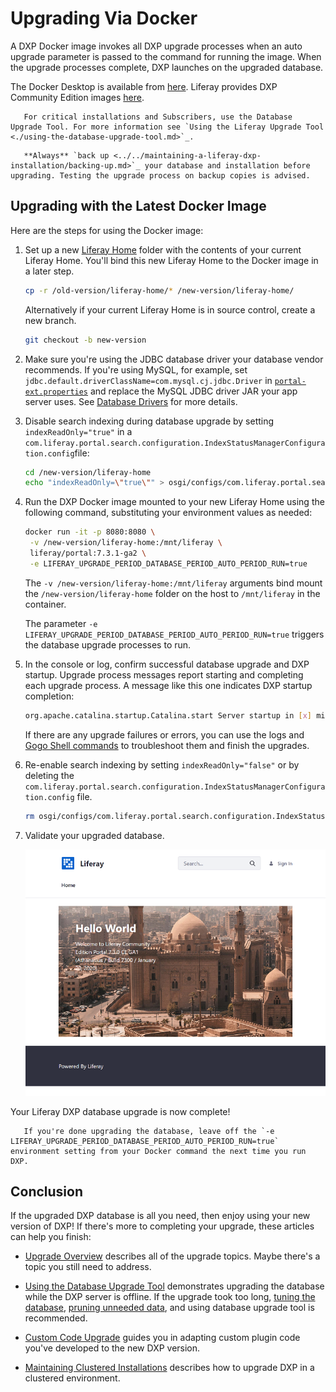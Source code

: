 # Upgrading Via Docker

A DXP Docker image invokes all DXP upgrade processes when an auto upgrade parameter is passed to the command for running the image. When the upgrade processes complete, DXP launches on the upgraded database.

The Docker Desktop is available from [here](https://www.docker.com/products/docker-desktop). Liferay provides DXP Community Edition images [here](https://hub.docker.com/r/liferay/portal).

```important::
   For critical installations and Subscribers, use the Database Upgrade Tool. For more information see `Using the Liferay Upgrade Tool <./using-the-database-upgrade-tool.md>`_.
```

```warning::
   **Always** `back up <../../maintaining-a-liferay-dxp-installation/backing-up.md>`_ your database and installation before upgrading. Testing the upgrade process on backup copies is advised.
```

## Upgrading with the Latest Docker Image

Here are the steps for using the Docker image:

1. Set up a new [Liferay Home](../../reference/liferay-home.md) folder with the contents of your current Liferay Home. You'll bind this new Liferay Home to the Docker image in a later step.

    ```bash
    cp -r /old-version/liferay-home/* /new-version/liferay-home/
    ```

    Alternatively if your current Liferay Home is in source control, create a new branch.

    ```bash
    git checkout -b new-version
    ```

1. Make sure you're using the JDBC database driver your database vendor recommends. If you're using MySQL, for example, set `jdbc.default.driverClassName=com.mysql.cj.jdbc.Driver` in [`portal-ext.properties`](../../reference/portal-properties.md) and replace the MySQL JDBC driver JAR your app server uses. See [Database Drivers](../configuration-and-infrastructure/migrating-configurations-and-properties.md#database-drivers) for more details.

1. Disable search indexing during database upgrade by setting `indexReadOnly="true"` in a `com.liferay.portal.search.configuration.IndexStatusManagerConfiguration.config`file:

    ```bash
    cd /new-version/liferay-home
    echo "indexReadOnly=\"true\"" > osgi/configs/com.liferay.portal.search.configuration.IndexStatusManagerConfiguration.config
    ```

1. Run the DXP Docker image mounted to your new Liferay Home using the following command, substituting your environment values as needed:

    ```bash
    docker run -it -p 8080:8080 \
     -v /new-version/liferay-home:/mnt/liferay \
     liferay/portal:7.3.1-ga2 \
     -e LIFERAY_UPGRADE_PERIOD_DATABASE_PERIOD_AUTO_PERIOD_RUN=true
    ```

    The `-v /new-version/liferay-home:/mnt/liferay` arguments bind mount the `/new-version/liferay-home` folder on the host to `/mnt/liferay` in the container.

    The parameter `-e LIFERAY_UPGRADE_PERIOD_DATABASE_PERIOD_AUTO_PERIOD_RUN=true` triggers the database upgrade processes to run.

1. In the console or log, confirm successful database upgrade and DXP startup. Upgrade process messages report starting and completing each upgrade process. A message like this one indicates DXP startup completion:

    ```bash
    org.apache.catalina.startup.Catalina.start Server startup in [x] milliseconds
    ```

    If there are any upgrade failures or errors, you can use the logs and [Gogo Shell commands](../upgrade-stability-and-performance/upgrading-modules-using-gogo-shell.md) to troubleshoot them and finish the upgrades.

1. Re-enable search indexing by setting `indexReadOnly="false"` or by deleting the `com.liferay.portal.search.configuration.IndexStatusManagerConfiguration.config` file.

    ```bash
    rm osgi/configs/com.liferay.portal.search.configuration.IndexStatusManagerConfiguration.config
    ```

1. Validate your upgraded database.

    ![Here is the Liferay DXP landing screen.](./upgrading-via-docker/images/01.png)

Your Liferay DXP database upgrade is now complete!

```note::
   If you're done upgrading the database, leave off the `-e LIFERAY_UPGRADE_PERIOD_DATABASE_PERIOD_AUTO_PERIOD_RUN=true` environment setting from your Docker command the next time you run DXP.
```

## Conclusion

If the upgraded DXP database is all you need, then enjoy using your new version of DXP! If there's more to completing your upgrade, these articles can help you finish:

* [Upgrade Overview](./upgrade-overview.md) describes all of the upgrade topics. Maybe there's a topic you still need to address.

* [Using the Database Upgrade Tool](./using-the-database-upgrade-tool.md) demonstrates upgrading the database while the DXP server is offline. If the upgrade took too long, [tuning the database](../upgrade-stability-and-performance/database-tuning-for-upgrades.md), [pruning unneeded data](../upgrade-stability-and-performance/database-pruning-for-faster-upgrades.md), and using database upgrade tool is recommended.

* [Custom Code Upgrade](https://help.liferay.com/hc/en-us/articles/360029316391-Introduction-to-Upgrading-Code-to-Liferay-DXP-7-2) guides you in adapting custom plugin code you've developed to the new DXP version.

* [Maintaining Clustered Installations](../maintaining-a-liferay-dxp-installation/maintaining-clustered-installations/maintaining-clustered-installations.md) describes how to upgrade DXP in a clustered environment.